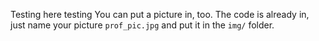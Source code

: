 Testing here testing You can put a picture in, too. The code is already in, just name your picture `prof_pic.jpg` and put it in the `img/` folder.
